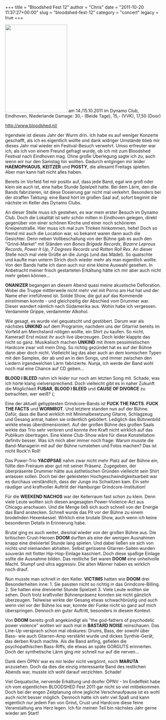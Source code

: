 +++
title = "Bloodshed Fest 12"
author = "Chris"
date = "2011-10-20 11:37:27+00:00"
slug = "bloodshed-fest-12"
category = "concert"
legacy = true
+++

<img src="images//2011/10/2011.10.14-15-Bloodshed-Fest-12.jpg" alt="" title="2011.10.14-15-Bloodshed-Fest-12" width="200" height="283" class="alignnone size-full wp-image-6973 coverImg" />
am 14./15.10.2011
im Dynamo Club, Eindhoven, Niederlande
Damage: 30,- (Beide Tage), 15,- (VVK), 17,50 (Door)

<a href="http://www.bloodshed.nl/">http://www.bloodshed.nl/</a>

Irgendwie ist dieses Jahr der Wurm drin. Ich habe es auf weniger Konzerte geschafft, als ich es eigentlich wollte und dank widriger Umstände blieb mir dieses Jahr mal wieder ein Festival-Besuch verwehrt. Umso erfreuter war ich, als ich von einem Freund gefragt wurde, ob ich mit zum Bloodshed Festival nach Eindhoven mag. Ohne große Überlegung sagte ich zu, auch wenn wir nur den Samstag hin wollten. Dadurch entgingen mir leider **HAEMOPHAGUS**, **KEITZER** und **PIGSTY**, die allesamt Freitags spielten. Aber man kann halt nicht alles haben.

Bereits im Vorfeld fiel mir positiv auf, dass jede Band, egal wie groß oder klein sie auch ist, eine halbe Stunde Spielzeit hatte. Bei dem Lärm, den die Bands fabrizieren, ist diese Dosierung gar nicht mal verkehrt. Besonders bei der straffen Taktung: eine Band hört im großen Saal auf, sofort beginnt die nächste im Keller des Dynamo Clubs.

An dieser Stelle muss ich gestehen, es war mein erster Besuch im Dynamo Club. Doch die Lokalität ist sehr schön mitten in Eindhoven gelegen, direkt gegenüber von einer schönen Kirche und einer noch schöneren Kneipenstraße. Hier muss ich mal zum Trinken hinkommen, hehe!
Doch so fremd mir auch die Location war, so bekannt waren dann auch die Gesichter.  Denn neben Vollbeschallung von der Bühne gab es auch den "Grind-Market" mit Ständen von _Bones Brigade Records_, _Bizarre Leprous Records_, _Power It Up_, _7 Degrees Records_ und _Rotten Roll Rex_. An dieser Stelle noch mal viele Grüße an die Jungs (und das Mädel). So quatschte und kaufte man unterm Strich doch wieder mehr als man eigentlich wollte. Von den Bands hatte ich dann auch nur eine kleine Auswahl gesehen. In Anbetracht meiner frisch gestarteten Erkältung hätte ich mir aber auch nicht mehr geben können...

**ONANIZER** begangen an diesem Abend quasi meine akustische Defloration. Wobei die Truppe mittlerweile nicht mehr viel mit Porno am Hut hat und der Name eher irreführend ist. Solide Show, die gut auf das Kommende einstimmen konnte - und gleichzeitig der Abschied vom Drummer war. Dieser wandert nämlich nach Südamerika aus. Wohin habe ich vergessen. Verdammte Grippe, verdammter Alkohol.

Wie gesagt, es wurde viel gequatscht und gestöbert. Darum war als nächstes **UNKIND** auf dem Programm, nachdem uns der Gitarrist bereits im Vorfeld am Merchstand nötigen wollte, ein Shirt zu kaufen. So nicht, Kamerad! Erst müsst ihr auch live überzeugen. Doch leider klappte das nicht so ganz. Musikalisch machen **UNKIND** mit ihrem pessimistischen Hardcore zwar voll mein Ding. So richtig gezündet hat es auf der Bühne dann aber doch nicht. Vielleicht lag das aber auch an dem komischen Typen mit den Samples, der ab und an in den Songs, und immer zwischen den Liedern irgendwelchen Lärm fabrizierte. Nunja, ich werde der Band wohl noch mal eine Chance auf CD geben...

**BLOOD I BLEED** nahm ich leider nur noch am letzten Song mit. Schade, was ich hörte klang vielversprechend. Doch vielleicht gibt es in naher Zukunft die Möglichkeit **FUBAR**, **BLOOD I BLEED** und **CAUSE OF DIVORCE** zu betrachten, wer weiß? (;

Eine der aktuell gehyptesten Grindcore-Bands ist **FUCK THE FACTS**. **FUCK THE FACTS** und **WORMROT**. Und letztere standen nun auf der Bühne. Dafür, dass die Band wirklich mit Minimalbesetzung Gitarre, Schlagzeug und Gesang antrat, haben sie ordentlich geböllert. Lediglich das Bühnenbild wirkte etwas überdimensioniert. Auf der großen Bühne des großen Saals wirkte das Trio sehr verloren und konnte ihre Kraft nicht wirklich auf das Publikum übertragen. Eine kleine Club-Show wäre für diese Konstellation definitv besser. 
Was ich mich aber immer noch frage: Warum musste die Band-Managerin mit auf der Bühne rumstehen und Fotos machen? Das ist nicht Rock'n Roll!

Das Power-Trio **YACØPSAE** nahm zwar nicht mehr Platz auf der Bühne ein, füllte den Freiraum aber gut mit seiner Präsenz. Zugegeben, der überpräsente Drummer hätte aus ästhetischen Gründen vielleicht sein Shirt anlassen sollen. Doch bei der geleisteten Hochgeschwindigkeitsarbeit war es durchaus verständlich, dass der Junge ins Schwitzen kam. Ein sehr räudiger und kraftvoller Auftritt der Hamburger Grindcore-Institution!

Für die **WEEKEND NACHOS** war der Kellerraum fast schon zu klein. Denn viele Leute wollten sich diesen angesagten Power-Violence-Act aus Chicago anschauen. Und die Menge ließ sich auch schnell von der Energie das Band anstecken. Schnell wurde das Pit vor der Bühne zu einem brodelnden Hexenkessel. Wirklich eine brutale Show, auch wenn ich keine besonderen Details in Erinnerung habe.

Brutal ging es auch weiter, diesmal wieder von der großen Bühne aus. Die britischen Crust-Heroen **DOOM** durften als eine der wenigen Ausnahmen knapp eine dreiviertel Stunde lang spielen. Und dabei ließen sie sich von nichts und niemanden abhalten. Selbst gerissene Gitarren-Saiten wurden souverän mit flotter Hip-Hop-Einlage kaschiert. Doch diese spaßige Einlage sollte die Ausnahme bilden. Das restliche Set waren **DOOM** eine unheilvolle Macht. Stumpf und ultra aggressiv. Die alten Männer haben es wirklich noch drauf.

Nun musste man schnell in den Keller. **VICTIMS** hatten wie **DOOM** drei Besonderheiten inne: 1. Sie passten nicht so richtig in das Grindcore-Billing. 2. Sie hatten eine dreiviertel Stunde Spielzeit 3. Viele Leute wollten sie sehen. Doch trotz kraftvoller Bühnenpräsenz konnten sie nicht gänzlich überzeugen. Teilweise wirkte der Gesang etwas schwachbrüstig und auch wenn viel vor der Bühne los war, konnte der Funke nicht so ganz auf mich überspringen. Dennoch ein guter Auftritt, besonders in diesem Kontext.

Von **DOOM** bereits groß angekündigt als "the god-fathers of psychodelic power violence" wollten wir auch mal in **BASTARD NOISE** reinschauen. Das Line-Up versprach schon mal obskures: Drums, Bass, der sowohl über Bass- wie auch Gitarren-Amp verstärkt wurde und dickes Synthie-Gerät, das derben Krach machte. Als die Band anfing, gefielen die psychopathischen Bass-Riffs, die etwas an späte GORGUTS erinnerten. Doch der synthetische Lärm ging mir schnell nur auf die nerven...

Dank dem ÖPNV war es mir leider nicht vergönnt, noch **MARUTA** anzusehen. Doch da dies die einzig interessante Band des restlichen Abends war, musste ich wohl darauf verzichten. Schade!

Viel Gequatsche, nervende Erkältung und doofer ÖPNV - Im Endeffekt habe ich vom eigentlichen BLOODSHED Fest 2011 gar nicht so viel mitbekommen. Doch bei der engen Zeitplanung ohne jegliche Verschnaufpause ist es wohl auch nicht besser möglich. Dennoch hatte ich sehr viel Spaß und kann eigentlich nur jedem Fan von Grind, Crust und Hardcore diese feine Veranstaltung ans Herz legen. Ich für meinen Teil bin nächstes Jahr gerne wieder am Start!
